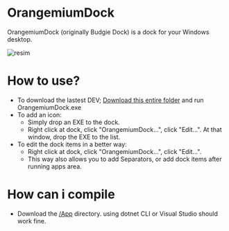# OrangemiumDock
OrangemiumDock (originally Budgie Dock) is a dock for your Windows desktop.

![resim](https://github.com/user-attachments/assets/d1dc8583-7b8d-44a4-a4ba-60174bc20591)

# How to use?
* To download the lastest DEV; [Download this entire folder](https://github.com/HAKANKOKCU/OrangemiumDock/tree/main/App/bin/Debug/net8.0-windows) and run OrangemiumDock.exe
* To add an icon:
  * Simply drop an EXE to the dock.
  * Right click at dock, click "OrangemiumDock...", click "Edit...". At that window, drop the EXE to the list.
* To edit the dock items in a better way:
  * Right click at dock, click "OrangemiumDock...", click "Edit...".
  * This way also allows you to add Separators, or add dock items after running apps area.
# How can i compile
* Download the [/App](https://github.com/HAKANKOKCU/OrangemiumDock/tree/main/App) directory. using dotnet CLI or Visual Studio should work fine.
